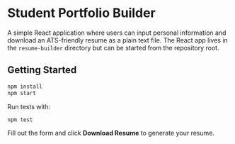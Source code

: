 # Student Portfolio Builder

A simple React application where users can input personal information and download an ATS-friendly resume as a plain text file. The React app lives in the `resume-builder` directory but can be started from the repository root.

## Getting Started

```bash
npm install
npm start
```

Run tests with:

```bash
npm test
```

Fill out the form and click **Download Resume** to generate your resume.
